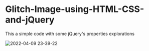 # Glitch-Image-using-HTML-CSS-and-jQuery
This a simple code with some jQuery's properties explorations 

![2022-04-09 23-39-22](https://user-images.githubusercontent.com/60861872/162598857-d07e6f51-e8ad-4e6a-8edc-f3eee699dc92.gif)
